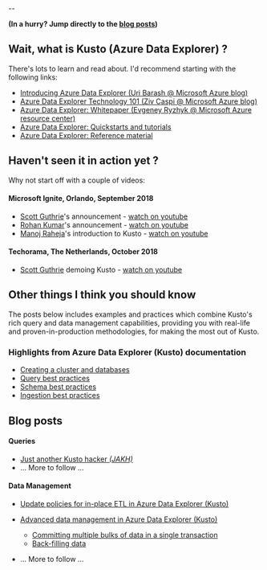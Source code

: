 --

**(In a hurry? Jump directly to the [blog posts](#blog-posts))**

## Wait, what is Kusto (Azure Data Explorer) ?

There's lots to learn and read about. I'd recommend starting with the following links:

- [Introducing Azure Data Explorer (Uri Barash @ Microsoft Azure blog)](https://azure.microsoft.com/en-us/blog/introducing-azure-data-explorer)
- [Azure Data Explorer Technology 101 (Ziv Caspi @ Microsoft Azure blog)](https://azure.microsoft.com/en-us/blog/azure-data-explorer-technology-101)
- [Azure Data Explorer: Whitepaper (Evgeney Ryzhyk @ Microsoft Azure resource center)](https://azure.microsoft.com/en-us/resources/azure-data-explorer)
- [Azure Data Explorer: Quickstarts and tutorials](https://docs.microsoft.com/en-us/azure/data-explorer)
- [Azure Data Explorer: Reference material](https://docs.microsoft.com/en-us/azure/kusto)

## Haven't seen it in action yet ?

Why not start off with a couple of videos:

#### Microsoft Ignite, Orlando, September 2018

- [Scott Guthrie](https://www.linkedin.com/in/guthriescott)'s announcement - [watch on youtube](https://www.youtube.com/watch?v=xnmBu4oh7xk&t=1h08m12s)
- [Rohan Kumar](https://www.linkedin.com/in/rohankumar)'s announcement - [watch on youtube](https://www.youtube.com/watch?v=ZaiM89Z01r0&t=58m0s)
- [Manoj Raheja](https://www.linkedin.com/in/manoj-raheja-a02b2b32)'s introduction to Kusto - [watch on youtube](https://www.youtube.com/watch?v=GT4C84yrb68)

#### Techorama, The Netherlands, October 2018

- [Scott Guthrie](https://www.linkedin.com/in/guthriescott) demoing Kusto - [watch on youtube](https://www.youtube.com/watch?v=YTWewM_UMOk&feature=youtu.be&t=3074)

## Other things I think you should know

The posts below includes examples and practices which combine Kusto's rich query and data management capabilities, providing you with real-life and proven-in-production methodologies, for making the most out of Kusto.

### Highlights from Azure Data Explorer (Kusto) documentation

- [Creating a cluster and databases](https://docs.microsoft.com/en-us/azure/data-explorer/create-cluster-database-portal)
- [Query best practices](https://docs.microsoft.com/en-us/azure/kusto/query/best-practices)
- [Schema best practices](https://docs.microsoft.com/en-us/azure/kusto/management/best-practices)
- [Ingestion best practices](https://docs.microsoft.com/en-us/azure/kusto/api/netfx/kusto-ingest-best-practices)

## Blog posts

#### Queries

- [Just another Kusto hacker *(JAKH)*](blog-posts/jakh.md)
- ... More to follow ...

#### Data Management

- [Update policies for in-place ETL in Azure Data Explorer (Kusto)](blog-posts/update-policies.md)
- [Advanced data management in Azure Data Explorer (Kusto)](blog-posts/advanced-data-management.md)
    - [Committing multiple bulks of data in a single transaction](blog-posts/advanced-data-management.md#committing-multiple-bulks-of-data-in-a-single-transaction)
    - [Back-filling data](blog-posts/advanced-data-management.md#back-filling-data)

- ... More to follow ...
